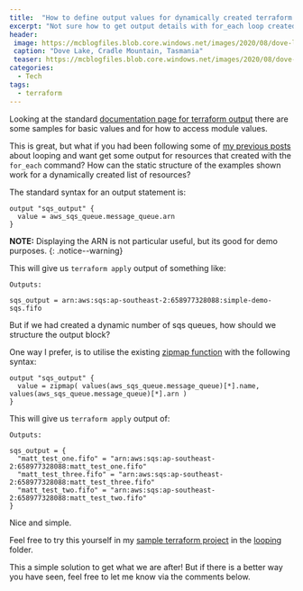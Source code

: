 ```yaml
---
title:  "How to define output values for dynamically created terraform resources"
excerpt: "Not sure how to get output details with for_each loop created terraform resources? Use the zipmap function."
header:
 image: https://mcblogfiles.blob.core.windows.net/images/2020/08/dove-lake-hd.jpg
 caption: "Dove Lake, Cradle Mountain, Tasmania"
 teaser: https://mcblogfiles.blob.core.windows.net/images/2020/08/dove-lake-tn.jpg
categories: 
  - Tech
tags:
  - terraform
---
```

Looking at the standard [documentation page for terraform output](https://www.terraform.io/docs/configuration/outputs.html) there are some samples for basic values and for how to access module values.

This is great, but what if you had been following some of [my previous posts](https://www.intrepidintegration.com/tech/how-to-reference-data-objects-with-terraform/) about looping and want get some output for resources that created with the `for_each` command? How can the static structure of the examples shown work for a dynamically created list of resources?

The standard syntax for an output statement is:

```hcl
output "sqs_output" {
  value = aws_sqs_queue.message_queue.arn
}
```
**NOTE:** Displaying the ARN is not particular useful, but its good for demo purposes.
{: .notice--warning}

This will give us `terraform apply` output of something like:
```
Outputs:

sqs_output = arn:aws:sqs:ap-southeast-2:658977328088:simple-demo-sqs.fifo
```

But if we had created a dynamic number of sqs queues, how should we structure the output block?

One way I prefer, is to utilise the existing [zipmap function](https://www.terraform.io/docs/configuration/functions/zipmap.html) with the following syntax: 
```hcl
output "sqs_output" {
  value = zipmap( values(aws_sqs_queue.message_queue)[*].name, values(aws_sqs_queue.message_queue)[*].arn ) 
}
```

This will give us `terraform apply` output of:
```
Outputs:

sqs_output = {
  "matt_test_one.fifo" = "arn:aws:sqs:ap-southeast-2:658977328088:matt_test_one.fifo"
  "matt_test_three.fifo" = "arn:aws:sqs:ap-southeast-2:658977328088:matt_test_three.fifo"
  "matt_test_two.fifo" = "arn:aws:sqs:ap-southeast-2:658977328088:matt_test_two.fifo"
}
```
Nice and simple.

Feel free to try this yourself in my [sample terraform project](https://github.com/mattcorr/tf-presentation-demo) in the [looping](https://github.com/mattcorr/tf-presentation-demo/tree/master/looping) folder.

This a simple solution to get what we are after! But if there is a better way you have seen, feel free to let me know via the comments below.